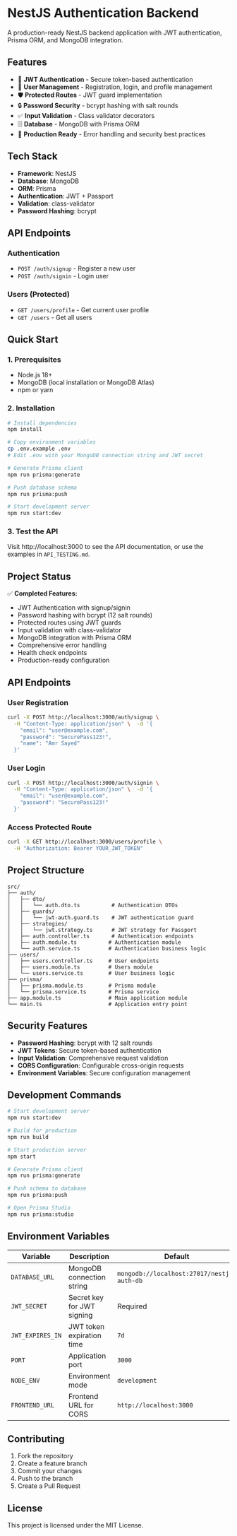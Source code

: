 # NestJS Authentication Backend

A production-ready NestJS backend application with JWT authentication, Prisma ORM, and MongoDB integration.

## Features

- 🔐 **JWT Authentication** - Secure token-based authentication
- 👤 **User Management** - Registration, login, and profile management
- 🛡️ **Protected Routes** - JWT guard implementation
- 🔒 **Password Security** - bcrypt hashing with salt rounds
- ✅ **Input Validation** - Class validator decorators
- 🗄️ **Database** - MongoDB with Prisma ORM
- 🔧 **Production Ready** - Error handling and security best practices

## Tech Stack

- **Framework**: NestJS
- **Database**: MongoDB
- **ORM**: Prisma
- **Authentication**: JWT + Passport
- **Validation**: class-validator
- **Password Hashing**: bcrypt

## API Endpoints

### Authentication

- `POST /auth/signup` - Register a new user
- `POST /auth/signin` - Login user

### Users (Protected)

- `GET /users/profile` - Get current user profile
- `GET /users` - Get all users

## Quick Start

### 1. Prerequisites

- Node.js 18+
- MongoDB (local installation or MongoDB Atlas)
- npm or yarn

### 2. Installation

```bash
# Install dependencies
npm install

# Copy environment variables
cp .env.example .env
# Edit .env with your MongoDB connection string and JWT secret

# Generate Prisma client
npm run prisma:generate

# Push database schema
npm run prisma:push

# Start development server
npm run start:dev
```

### 3. Test the API

Visit http://localhost:3000 to see the API documentation, or use the examples in `API_TESTING.md`.

## Project Status

✅ **Completed Features:**

- JWT Authentication with signup/signin
- Password hashing with bcrypt (12 salt rounds)
- Protected routes using JWT guards
- Input validation with class-validator
- MongoDB integration with Prisma ORM
- Comprehensive error handling
- Health check endpoints
- Production-ready configuration

## API Endpoints

### User Registration

```bash
curl -X POST http://localhost:3000/auth/signup \
  -H "Content-Type: application/json" \  -d '{
    "email": "user@example.com",
    "password": "SecurePass123!",
    "name": "Amr Sayed"
  }'
```

### User Login

```bash
curl -X POST http://localhost:3000/auth/signin \
  -H "Content-Type: application/json" \  -d '{
    "email": "user@example.com",
    "password": "SecurePass123!"
  }'
```

### Access Protected Route

```bash
curl -X GET http://localhost:3000/users/profile \
  -H "Authorization: Bearer YOUR_JWT_TOKEN"
```

## Project Structure

```
src/
├── auth/
│   ├── dto/
│   │   └── auth.dto.ts          # Authentication DTOs
│   ├── guards/
│   │   └── jwt-auth.guard.ts    # JWT authentication guard
│   ├── strategies/
│   │   └── jwt.strategy.ts      # JWT strategy for Passport
│   ├── auth.controller.ts       # Authentication endpoints
│   ├── auth.module.ts          # Authentication module
│   └── auth.service.ts         # Authentication business logic
├── users/
│   ├── users.controller.ts     # User endpoints
│   ├── users.module.ts         # Users module
│   └── users.service.ts        # User business logic
├── prisma/
│   ├── prisma.module.ts        # Prisma module
│   └── prisma.service.ts       # Prisma service
├── app.module.ts               # Main application module
└── main.ts                     # Application entry point
```

## Security Features

- **Password Hashing**: bcrypt with 12 salt rounds
- **JWT Tokens**: Secure token-based authentication
- **Input Validation**: Comprehensive request validation
- **CORS Configuration**: Configurable cross-origin requests
- **Environment Variables**: Secure configuration management

## Development Commands

```bash
# Start development server
npm run start:dev

# Build for production
npm run build

# Start production server
npm start

# Generate Prisma client
npm run prisma:generate

# Push schema to database
npm run prisma:push

# Open Prisma Studio
npm run prisma:studio
```

## Environment Variables

| Variable         | Description                | Default                                    |
| ---------------- | -------------------------- | ------------------------------------------ |
| `DATABASE_URL`   | MongoDB connection string  | `mongodb://localhost:27017/nestjs-auth-db` |
| `JWT_SECRET`     | Secret key for JWT signing | Required                                   |
| `JWT_EXPIRES_IN` | JWT token expiration time  | `7d`                                       |
| `PORT`           | Application port           | `3000`                                     |
| `NODE_ENV`       | Environment mode           | `development`                              |
| `FRONTEND_URL`   | Frontend URL for CORS      | `http://localhost:3000`                    |

## Contributing

1. Fork the repository
2. Create a feature branch
3. Commit your changes
4. Push to the branch
5. Create a Pull Request

## License

This project is licensed under the MIT License.
